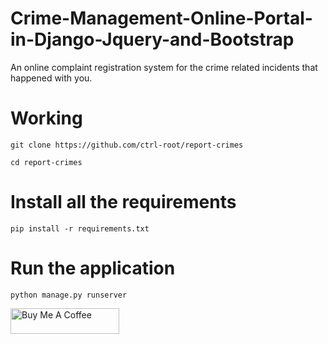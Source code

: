 # Crime-Management-Online-Portal-in-Django-Jquery-and-Bootstrap
An online complaint registration system for the crime related incidents that happened with you. 

# Working
```
git clone https://github.com/ctrl-root/report-crimes
```
```
cd report-crimes
```
# Install all the requirements 
```
pip install -r requirements.txt
```
# Run the application 
```
python manage.py runserver
```
<a href="https://www.buymeacoffee.com/toor" target="_blank"><img src="https://cdn.buymeacoffee.com/buttons/default-orange.png" alt="Buy Me A Coffee" height="41" width="174"></a>